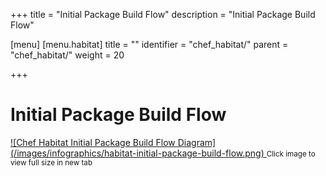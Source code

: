 +++
title = "Initial Package Build Flow"
description = "Initial Package Build Flow"

[menu]
  [menu.habitat]
    title = ""
    identifier = "chef_habitat/"
    parent = "chef_habitat/"
    weight = 20
    
+++

# Initial Package Build Flow
<a target="_blank" href="/images/infographics/habitat-initial-package-build-flow.png">
![Chef Habitat Initial Package Build Flow Diagram](/images/infographics/habitat-initial-package-build-flow.png)
</a>
<small>Click image to view full size in new tab</small>
